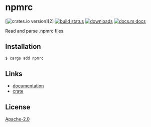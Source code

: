 # npmrc
[![crates.io version][1]][2] [![build status][3]][4]
[![downloads][5]][6] [![docs.rs docs][7]][8]

Read and parse .npmrc files.

## Installation
```sh
$ cargo add npmrc
```

## Links
- [documentation][8]
- [crate][6]

## License
[Apache-2.0](./LICENSE)

[1]: https://img.shields.io/crates/v/npmrc.svg?style=flat-square
[3]: https://img.shields.io/travis/yoshuawuyts/npmrc.svg?style=flat-square
[4]: https://travis-ci.org/yoshuawuyts/npmrc
[5]: https://img.shields.io/crates/d/npmrc.svg?style=flat-square
[6]: https://crates.io/crates/npmrc
[7]: https://docs.rs/npmrc/badge.svg
[8]: https://docs.rs/npmrc
